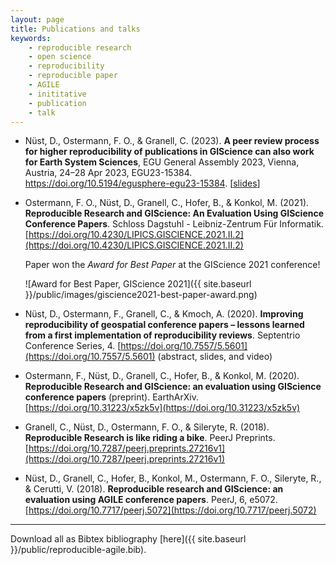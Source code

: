 ```yaml
---
layout: page
title: Publications and talks
keywords:
    - reproducible research
    - open science
    - reproducibility
    - reproducible paper
    - AGILE
    - inititative
    - publication
    - talk
---
```


<!-- https://citation.crosscite.org/ apa en-US -->
<!-- Don't forget to add the BibTex entry to the file public/reproducible-agile.bib -->

- Nüst, D., Ostermann, F. O., & Granell, C. (2023). **A peer review process for higher reproducibility of publications in GIScience can also work for Earth System Sciences**, EGU General Assembly 2023, Vienna, Austria, 24–28 Apr 2023, EGU23-15384. <https://doi.org/10.5194/egusphere-egu23-15384>. [[slides](https://bit.ly/peer-review-process-ess)]

- Ostermann, F. O., Nüst, D., Granell, C., Hofer, B., & Konkol, M. (2021). **Reproducible Research and GIScience: An Evaluation Using GIScience Conference Papers**. Schloss Dagstuhl - Leibniz-Zentrum Für Informatik. [https://doi.org/10.4230/LIPICS.GISCIENCE.2021.II.2](https://doi.org/10.4230/LIPICS.GISCIENCE.2021.II.2)
  
  Paper won the _Award for Best Paper_ at the GIScience 2021 conference!

  ![Award for Best Paper, GIScience 2021]({{ site.baseurl }}/public/images/giscience2021-best-paper-award.png)

- Nüst, D., Ostermann, F., Granell, C., & Kmoch, A. (2020). **Improving reproducibility of geospatial conference papers – lessons learned from a first implementation of reproducibility reviews**. Septentrio Conference Series, 4. [https://doi.org/10.7557/5.5601](https://doi.org/10.7557/5.5601) (abstract, slides, and video)
- Ostermann, F., Nüst, D., Granell, C., Hofer, B., & Konkol, M. (2020). **Reproducible Research and GIScience: an evaluation using GIScience conference papers** (preprint). EarthArXiv. [https://doi.org/10.31223/x5zk5v](https://doi.org/10.31223/x5zk5v)
- Granell, C., Nüst, D., Ostermann, F. O., & Sileryte, R. (2018). **Reproducible Research is like riding a bike**. PeerJ Preprints. [https://doi.org/10.7287/peerj.preprints.27216v1](https://doi.org/10.7287/peerj.preprints.27216v1)
- Nüst, D., Granell, C., Hofer, B., Konkol, M., Ostermann, F. O., Sileryte, R., & Cerutti, V. (2018). **Reproducible research and GIScience: an evaluation using AGILE conference papers**. PeerJ, 6, e5072. [https://doi.org/10.7717/peerj.5072](https://doi.org/10.7717/peerj.5072)

------

Download all as Bibtex bibliography [here]({{ site.baseurl }}/public/reproducible-agile.bib).
